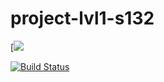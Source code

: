 # project-lvl1-s132
[<a href="https://codeclimate.com/github/ayubova/project-lvl1-s132/maintainability"><img src="https://api.codeclimate.com/v1/badges/7751cf18626316e019f0/maintainability" /></a>

[![Build Status](https://travis-ci.org/ayubova/project-lvl1-s132.svg?branch=master)](https://travis-ci.org/ayubova/project-lvl1-s132)